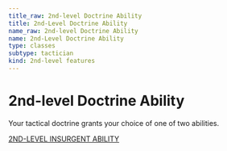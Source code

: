```yaml
---
title_raw: 2nd-level Doctrine Ability
title: 2nd-Level Doctrine Ability
name_raw: 2nd-level Doctrine Ability
name: 2nd-Level Doctrine Ability
type: classes
subtype: tactician
kind: 2nd-level features
---
```


# 2nd-level Doctrine Ability

Your tactical doctrine grants your choice of one of two abilities.

[2ND-LEVEL INSURGENT ABILITY](./2nd-Level%20Insurgent%20Ability.md)
